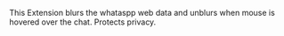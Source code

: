 This Extension blurs the whataspp web data and unblurs when mouse is hovered over the chat.
Protects privacy.

